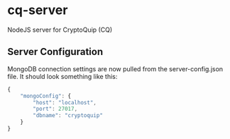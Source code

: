 # cq-server
NodeJS server for CryptoQuip (CQ)

## Server Configuration
MongoDB connection settings are now pulled from the server-config.json file. It should look something like this:

``` JavaScript
{
	"mongoConfig": {
		"host": "localhost",
		"port": 27017,
		"dbname": "cryptoquip"
	}
}
```